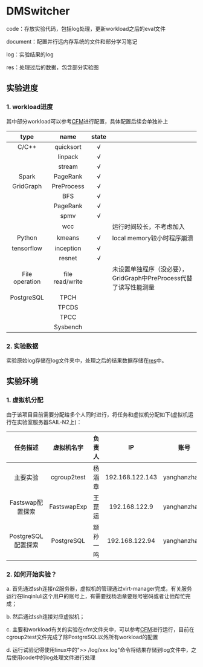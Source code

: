 # DMSwitcher

code：存放实验代码，包括log处理，更新workload之后的eval文件

document：配置并行远内存系统的文件和部分学习笔记

log：实验结果的log

res：处理过后的数据，包含部分实验图

## 实验进度

### 1. workload进度

其中部分workload可以参考[CFM](https://github.com/clusterfarmem/cfm)进行配置，具体配置后续会单独补上

| type           | name            | state |                                            |
|:--------------:|:---------------:|:-----:| ------------------------------------------ |
| C/C++          | quicksort       | √     |                                            |
|                | linpack         | √     |                                            |
|                | stream          | √     |                                            |
| Spark          | PageRank        | √     |                                            |
| GridGraph      | PreProcess      | √     |                                            |
|                | BFS             | √     |                                            |
|                | PageRank        | √     |                                            |
|                | spmv            | √     |                                            |
|                | wcc             |       | 运行时间较长，不考虑加入                               |
| Python         | kmeans          | √     | local memory较小时程序崩溃                        |
| tensorflow     | inception       | √     |                                            |
|                | resnet          | √     |                                            |
| File operation | file read/write |       | 未设置单独程序（没必要），GridGraph中PreProcess代替了读写性能测量 |
| PostgreSQL     | TPCH            |       |                                            |
|                | TPCDS           |       |                                            |
|                | TPCC            |       |                                            |
|                | Sysbench        |       |                                            |

### 2. 实验数据

实验原始log存储在log文件夹中，处理之后的结果数据存储在[res](/res/res.xlsx)中。

## 实验环境

### 1. 虚拟机分配

由于该项目目前需要分配给多个人同时进行，将任务和虚拟机分配如下(虚拟机运行在实验室服务器SAIL-N2上)：

| 任务描述           | 虚拟机名字       | 负责人  | IP              | 账号           | 密码           |
|:--------------:|:-----------:|:----:|:---------------:|:------------:|:------------:|
| 主要实验           | cgroup2test | 杨涵章  | 192.168.122.143 | yanghanzhang | yanghanzhang |
| Fastswap配置探索   | FastswapExp | 王菎运  | 192.168.122.9   | yanghanzhang | yanghanzhang |
| PostgreSQL配置探索 | PostgreSQL  | 颛孙一鸣 | 192.168.122.94  | yanghanzhang | yanghanzhang |

### 2. 如何开始实验？

a. 首先通过ssh连接n2服务器，虚拟机的管理通过virt-manager完成，有关服务运行在linqinluli这个用户的账号上，有需要找杨涵章要账号密码或者让他帮忙完成；

b. 然后通过ssh连接对应虚拟机；

c. 主要和workload有关的实验在cfm文件夹中，可以参考[CFM](https://github.com/clusterfarmem/cfm)进行运行，目前在cgroup2test文件完成了除PostgreSQL以外所有workload的配置

d. 运行试验记得使用linux中的">> /log/xxx.log"命令将结果存储到log文件中，之后使用code中的log处理文件进行处理
